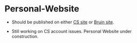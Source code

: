 # Personal-Website

* Should be published on either [CS site](http://web.cs.ucla.edu/~patriciaxiao/) or [Bruin site](http://patriciaxiao.bol.ucla.edu/).

* Still working on CS account issues. Personal Website under construction.
